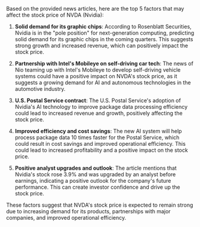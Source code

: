Based on the provided news articles, here are the top 5 factors that may affect the stock price of NVDA (Nvidia):

1. **Solid demand for its graphic chips**: According to Rosenblatt Securities, Nvidia is in the "pole position" for next-generation computing, predicting solid demand for its graphic chips in the coming quarters. This suggests strong growth and increased revenue, which can positively impact the stock price.

2. **Partnership with Intel's Mobileye on self-driving car tech**: The news of Nio teaming up with Intel's Mobileye to develop self-driving vehicle systems could have a positive impact on NVDA's stock price, as it suggests a growing demand for AI and autonomous technologies in the automotive industry.

3. **U.S. Postal Service contract**: The U.S. Postal Service's adoption of Nvidia's AI technology to improve package data processing efficiency could lead to increased revenue and growth, positively affecting the stock price.

4. **Improved efficiency and cost savings**: The new AI system will help process package data 10 times faster for the Postal Service, which could result in cost savings and improved operational efficiency. This could lead to increased profitability and a positive impact on the stock price.

5. **Positive analyst upgrades and outlook**: The article mentions that Nvidia's stock rose 3.9% and was upgraded by an analyst before earnings, indicating a positive outlook for the company's future performance. This can create investor confidence and drive up the stock price.

These factors suggest that NVDA's stock price is expected to remain strong due to increasing demand for its products, partnerships with major companies, and improved operational efficiency.